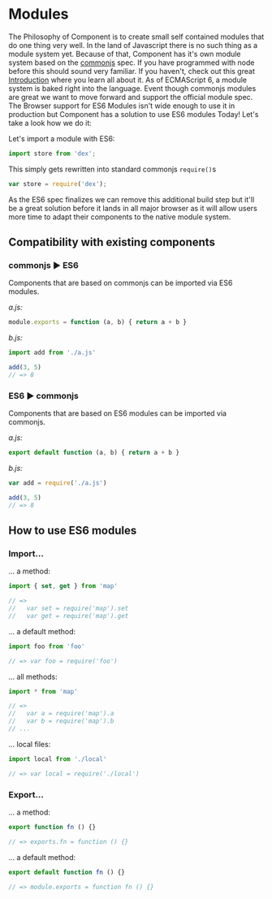 # Modules

The Philosophy of Component is to create small self contained modules that do one thing very well. In the land of Javascript there is no such thing as a module system yet. Because of that, Component has it's own module system based on the [commonjs]() spec. If you have programmed with node before this should sound very familiar. If you haven't, check out this great [Introduction]() where you learn all about it. As of ECMAScript 6, a module system is baked right into the language. Event though commonjs modules are great we want to move forward and support the official module spec. The Browser support for ES6 Modules isn't wide enough to use it in production but Component has a solution to use ES6 modules Today! Let's take a look how we do it:

Let's import a module with ES6:

```js
import store from 'dex';
```

This simply gets rewritten into standard commonjs `require()`s

```js
var store = require('dex');
```

As the ES6 spec finalizes we can remove this additional build step but it'll be a great solution before it lands in all major browser as it will allow users more time to adapt their components to the native module system.

## Compatibility with existing components

### commonjs ► ES6
Components that are based on commonjs can be imported via ES6 modules.

_a.js:_

```js
module.exports = function (a, b) { return a + b }
```

_b.js:_

```js
import add from './a.js'

add(3, 5)
// => 8
```

### ES6 ► commonjs
Components that are based on ES6 modules can be imported via commonjs.

_a.js:_

```js
export default function (a, b) { return a + b }
```

_b.js:_

```js
var add = require('./a.js')

add(3, 5)
// => 8
```

## How to use ES6 modules

### Import...

... a method:

```js
import { set, get } from 'map'

// =>
//   var set = require('map').set
//   var get = require('map').get
```

... a default method:

```js
import foo from 'foo'

// => var foo = require('foo')
```

... all methods:

```js
import * from 'map'

// =>
//   var a = require('map').a
//   var b = require('map').b
// ...
```

... local files:

```js
import local from './local'

// => var local = require('./local')
```

### Export...

... a method:

```js
export function fn () {}

// => exports.fn = function () {}
```

... a default method:

```js
export default function fn () {}

// => module.exports = function fn () {}
```
